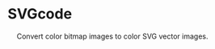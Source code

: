# SVGcode

<img src="https://raw.githubusercontent.com/tomayac/SVGcode/a4a409ac0b004bd2e44b7380c6e36045f1194a42/favicon.svg?token=AABDSDHEQJ4E3MOBSXC7WL3ANTI7I" height="14">
Convert color bitmap images to color SVG vector images.

